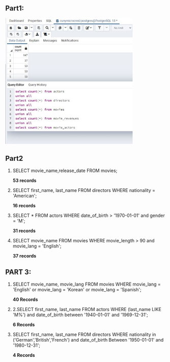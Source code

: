 <h2>Part1:</h2>
<img src='assignment7.JPG' width='400'/>

<h2>Part2</h2>
<ol>
<li> SELECT movie_name,release_date FROM movies;</li>
<p><b>53 records</b></p>

<li> SELECT first_name, last_name FROM directors WHERE nationality = 'American';</li>
<p><b>16 records</b></p>

<li>SELECT * FROM actors WHERE date_of_birth > '1970-01-01' and gender = 'M';</li>
<p><b>31 records</b></p>

<li> SELECT movie_name FROM movies WHERE movie_length > 90 and movie_lang = 'English';</li>
<p><b>37 records</b></p>
</ol>

<h2>PART 3:</h2>
<ol>

<li>SELECT movie_name, movie_lang FROM movies WHERE movie_lang = 'English' or movie_lang = 'Korean' or movie_lang = 'Spanish';</li>
<p><b>40 Records</b></p>

<li>2.SELECT first_name, last_name FROM actors WHERE (last_name LIKE 'M%') and date_of_birth between '1940-01-01' and '1969-12-31';</li>
<p><b>6 Records</b></p>

<li> SELECT first_name, last_name FROM directors WHERE nationality in ('German','British','French') and date_of_birth Between '1950-01-01' and '1980-12-31';</li>
<p><b>4 Records</b></p>
</ol>